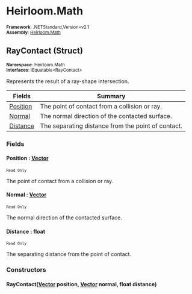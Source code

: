 # Heirloom.Math

<small>**Framework**: .NETStandard,Version=v2.1</small>  
<small>**Assembly**: [Heirloom.Math](../heirloom.math/heirloom.math.md)</small>  

## RayContact (Struct)
<small>**Namespace**: Heirloom.Math</sub></small>  
<small>**Interfaces**: IEquatable\<RayContact></small>  

Represents the result of a ray-shape intersection.

| Fields | Summary |
|-------|---------|
| [Position](#POSF46C3C91) | The point of contact from a collision or ray. |
| [Normal](#NOR300902F) | The normal direction of the contacted surface. |
| [Distance](#DIS3A367EAF) | The separating distance from the point of contact. |

### Fields

#### <a name="POSF46C3C91"></a>Position : [Vector](heirloom.math.vector.md)
<small>`Read Only`</small>

The point of contact from a collision or ray.

#### <a name="NOR300902F"></a>Normal : [Vector](heirloom.math.vector.md)
<small>`Read Only`</small>

The normal direction of the contacted surface.

#### <a name="DIS3A367EAF"></a>Distance : float
<small>`Read Only`</small>

The separating distance from the point of contact.

### Constructors

#### RayContact([Vector](heirloom.math.vector.md) position, [Vector](heirloom.math.vector.md) normal, float distance)

